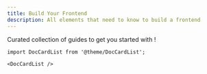 ```yaml
---
title: Build Your Frontend
description: All elements that need to know to build a frontend
---
```


Curated collection of guides to get you started with <micro-lc></micro-lc>!

```mdx-code-block
import DocCardList from '@theme/DocCardList';

<DocCardList />
```
